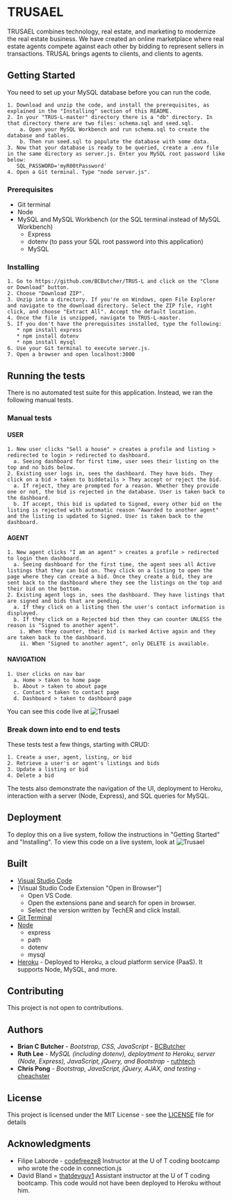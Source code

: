 # TRUSAEL

TRUSAEL combines technology, real estate, and marketing to modernize the real estate business. We have created an online marketplace where real estate agents compete against each other by bidding to represent sellers in transactions. TRUSAL brings agents to clients, and clients to agents.

## Getting Started
You need to set up your MySQL database before you can run the code. 

    1. Download and unzip the code, and install the prerequisites, as explained in the "Installing" section of this README.
    2. In your "TRUS-L-master" directory there is a "db" directory. In that directory there are two files: schema.sql and seed.sql. 
        a. Open your MySQL Workbench and run schema.sql to create the database and tables.
        b. Then run seed.sql to populate the database with some data.
    3. Now that your database is ready to be queried, create a .env file in the same directory as server.js. Enter you MySQL root password like below:
       SQL_PASSWORD='myR00tPassword'
    4. Open a Git terminal. Type "node server.js". 

### Prerequisites

   * Git terminal
   * Node
   * MySQL and MySQL Workbench (or the SQL terminal instead of MySQL Workbench)
     * Express
     * dotenv (to pass your SQL root password into this application)
     * MySQL 

### Installing
    1. Go to https://github.com/BCButcher/TRUS-L and click on the "Clone or Download" button. 
    2. Choose "Download ZIP". 
    3. Unzip into a directory. If you're on Windows, open File Explorer and navigate to the download directory. Select the ZIP file, right click, and choose "Extract All". Accept the default location.
    4. Once the file is unzipped, navigate to TRUS-L-master.
    5. If you don't have the prerequisites installed, type the following:
       * npm install express
       * npm install dotenv
       * npm install mysql
    6. Use your Git terminal to execute server.js. 
    7. Open a browser and open localhost:3000


## Running the tests
There is no automated test suite for this application. Instead, we ran the following manual tests. 

### Manual tests
#### USER
    1. New user clicks "Sell a house" > creates a profile and listing > redirected to login > redirected to dashboard.
      a. Seeing dashboard for first time, user sees their listing on the top and no bids below.
    2. Existing user logs in, sees the dashboard. They have bids. They click on a bid > taken to biddetails > They accept or reject the bid.
      a. If reject, they are prompted for a reason. Whether they provide one or not, the bid is rejected in the database. User is taken back to the dashboard.
      b. If accept, this bid is updated to Signed, every other bid on the listing is rejected with automatic reason "Awarded to another agent" and the listing is updated to Signed. User is taken back to the dashboard.

#### AGENT
    1. New agent clicks "I am an agent" > creates a profile > redirected to login then dashboard.
      a. Seeing dashboard for the first time, the agent sees all Active listings that they can bid on. They click on a listing to open the page where they can create a bid. Once they create a bid, they are sent back to the dashboard where they see the listings on the top and their bid on the bottom.
    2. Existing agent logs in, sees the dashboard. They have listings that are signed and bids that are pending.
      a. If they click on a listing then the user's contact information is displayed.
      b. If they click on a Rejected bid then they can counter UNLESS the reason is "Signed to another agent".
        i. When they counter, their bid is marked Active again and they are taken back to the dashboard.
        ii. When "Signed to another agent", only DELETE is available.

#### NAVIGATION
    1. User clicks on nav bar
      a. Home > taken to home page
      b. About > taken to about page
      c. Contact > taken to contact page
      d. Dashboard > taken to dashboard page
    
You can see this code live at 
![Trusael](https://murmuring-cove-22350.herokuapp.com/)

### Break down into end to end tests

These tests test a few things, starting with CRUD:

    1. Create a user, agent, listing, or bid
    2. Retrieve a user's or agent's listings and bids
    3. Update a listing or bid
    4. Delete a bid

The tests also demonstrate the navigation of the UI, deployment to Heroku, interaction with a server (Node, Express), and SQL queries for MySQL.

## Deployment
To deploy this on a live system, follow the instructions in "Getting Started" and "Installing". To view this code on a live system, look at ![Trusael](https://murmuring-cove-22350.herokuapp.com/) 

## Built 
*  [Visual Studio Code](https://code.visualstudio.com/docs/setup/setup-overview)
*  [Visual Studio Code Extension "Open in Browser"] 
    * Open VS Code.
    * Open the extensions pane and search for open in browser.
    * Select the version written by TechER and click Install.
*  [Git Terminal](https://git-scm.com/downloads)
*  [Node](https://nodejs.org/en/download/)
     * express
     * path
     * dotenv
     * mysql
*  [Heroku](https://www.heroku.com/) - Deployed to Heroku, a cloud platform service (PaaS). It supports Node, MySQL, and more.

## Contributing

This project is not open to contributions.

## Authors

* **Brian C Butcher** - *Bootstrap, CSS, JavaScript* - [BCButcher](https://github.com/BCButcher)
* **Ruth Lee** - *MySQL (including dotenv), deploytment to Heroku, server (Node, Express), JavaScript, jQuery, and Bootstrap* - [ruthtech](https://github.com/ruthtech)
* **Chris Pong** - *Bootstrap, JavaScript, jQuery, AJAX, and testing* - [cheachster](https://github.com/cheachster)

## License

This project is licensed under the MIT License - see the [LICENSE](LICENSE) file for details

## Acknowledgments

* Filipe Laborde - [codefreeze8](https://github.com/codefreeze8) Instructor at the U of T coding bootcamp who wrote the code in connection.js
* David Bland = [thatdevguy1](https://github.com/thatdevguy1) Assistant instructor at the U of T coding bootcamp. This code would not have been deployed to Heroku without him. 



